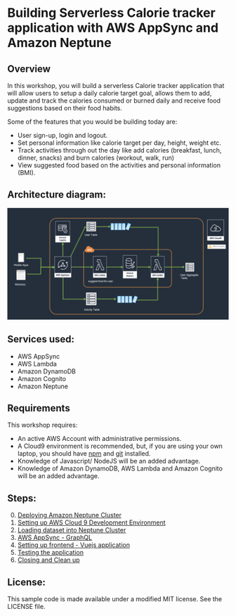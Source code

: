 # Building Serverless Calorie tracker application with AWS AppSync and Amazon Neptune

## Overview 

In this workshop, you will build a serverless Calorie tracker application that will allow users to setup a daily calorie target goal, allows them to add, update and track the calories consumed or burned daily and receive food suggestions based on their food habits.

Some of the features that you would be building today are:
- User sign-up, login and logout.
- Set personal information like calorie target per day, height, weight etc.
- Track activities through out the day like add calories (breakfast, lunch, dinner, snacks) and burn calories (workout, walk, run)
- View suggested food based on the activities and personal information (BMI).

## Architecture diagram:

![Architecture](./images/architecturev1.png)

## Services used:
- AWS AppSync
- AWS Lambda
- Amazon DynamoDB
- Amazon Cognito
- Amazon Neptune

## Requirements

This workshop requires:

- An active AWS Account with administrative permissions.
- A Cloud9 environment is recommended, but, if you are using your own laptop, you should have [npm](https://docs.npmjs.com/getting-started/installing-node) and [git](https://git-scm.com/book/en/v2/Getting-Started-Installing-Git) installed.
- Knowledge of Javascript/ NodeJS will be an added advantage.
- Knowledge of Amazon DynamoDB, AWS Lambda and Amazon Cognito will be an added advantage.

## Steps:
0. [Deploying Amazon Neptune Cluster](./0_NEPTUNE/README.md)
1. [Setting up AWS Cloud 9 Development Environment](./1_AWS_Cloud9/README.md)
2. [Loading dataset into Neptune Cluster](./2_LOAD_DATA/README.md)
3. [AWS AppSync - GraphQL](./3_APPSYNC/README.md)
4. [Setting up frontend - Vuejs application](./4_FRONTEND_APP/README.md)
5. [Testing the application](./5_TESTING/README.md)
6. [Closing and Clean up](./6_CLEANUP/README.md)

## License:

This sample code is made available under a modified MIT license. See the LICENSE file.